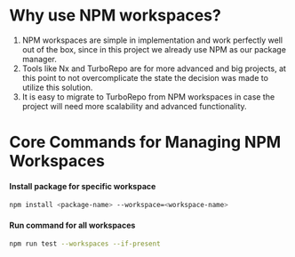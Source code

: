 # Why use NPM workspaces?

1. NPM workspaces are simple in implementation and work perfectly well out of the box, since in this project we already use NPM as our package manager.
2. Tools like Nx and TurboRepo are for more advanced and big projects, at this point to not overcomplicate the state the decision was made to utilize this solution.
3. It is easy to migrate to TurboRepo from NPM workspaces in case the project will need more scalability and advanced functionality.

# Core Commands for Managing NPM Workspaces

#### Install package for specific workspace
```bash
npm install <package-name> --workspace=<workspace-name>
```

#### Run command for all workspaces
```bash
npm run test --workspaces --if-present
```


